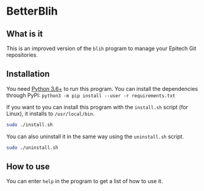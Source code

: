 # BetterBlih

## What is it
This is an improved version of the `blih` program to manage your Epitech Git repositories.

## Installation
You need [Python 3.6+](https://docs.python.org/3.6/tutorial/index.html) to run this program. You can install the dependencies through PyPI: `python3 -m pip install --user -r requirements.txt`

If you want to you can install this program with the `install.sh` script (for Linux), it installs to `/usr/local/bin`.

```sh
sudo ./install.sh
```
You can also uninstall it in the same way using the `uninstall.sh` script.
```sh
sudo ./uninstall.sh
```

## How to use
You can enter `help` in the program to get a list of how to use it.
